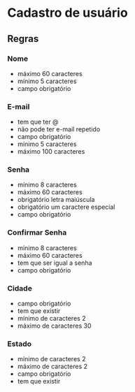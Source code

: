 # Cadastro de usuário
## Regras
### Nome
- máximo 60 caracteres
- mínimo 5 caracteres
- campo obrigatório


### E-mail
- tem que ter @
- não pode ter e-mail repetido
- campo obrigatório
- mínimo 5 caracteres
- máximo 100 caracteres

### Senha
- mínimo 8 caracteres
- máximo 60 caracteres
- obrigatório letra maiúscula
- obrigatório um caractere especial
- campo obrigatório


### Confirmar Senha
- mínimo 8 caracteres
- máximo 60 caracteres
- tem que ser igual a senha
- campo obrigatório

### Cidade
- campo obrigatório
- tem que existir
- mínimo de caracteres 2
- máximo de caracteres 30

### Estado
- mínimo de caracteres 2
- máximo de caracteres 2
- campo obrigatório
- tem que existir